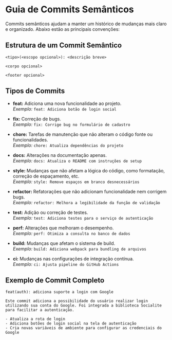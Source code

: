# Guia de Commits Semânticos

Commits semânticos ajudam a manter um histórico de mudanças mais claro e organizado. Abaixo estão as principais convenções:

## Estrutura de um Commit Semântico

```
<tipo>(<escopo opcional>): <descrição breve>

<corpo opcional>

<footer opcional>
```

## Tipos de Commits

- **feat:** Adiciona uma nova funcionalidade ao projeto.  
  _Exemplo:_ `feat: Adiciona botão de login social`

- **fix:** Correção de bugs.  
  _Exemplo:_ `fix: Corrige bug no formulário de cadastro`

- **chore:** Tarefas de manutenção que não alteram o código fonte ou funcionalidades.  
  _Exemplo:_ `chore: Atualiza dependências do projeto`

- **docs:** Alterações na documentação apenas.  
  _Exemplo:_ `docs: Atualiza o README com instruções de setup`

- **style:** Mudanças que não afetam a lógica do código, como formatação, correção de espaçamento, etc.  
  _Exemplo:_ `style: Remove espaços em branco desnecessários`

- **refactor:** Refatorações que não adicionam funcionalidade nem corrigem bugs.  
  _Exemplo:_ `refactor: Melhora a legibilidade da função de validação`

- **test:** Adição ou correção de testes.  
  _Exemplo:_ `test: Adiciona testes para o serviço de autenticação`

- **perf:** Alterações que melhoram o desempenho.  
  _Exemplo:_ `perf: Otimiza a consulta no banco de dados`

- **build:** Mudanças que afetam o sistema de build.  
  _Exemplo:_ `build: Adiciona webpack para bundling de arquivos`

- **ci:** Mudanças nas configurações de integração contínua.  
  _Exemplo:_ `ci: Ajusta pipeline do GitHub Actions`

## Exemplo de Commit Completo

```
feat(auth): adiciona suporte a login com Google

Este commit adiciona a possibilidade do usuário realizar login utilizando sua conta do Google. Foi integrada a biblioteca Socialite para facilitar a autenticação.

- Atualiza a rota de login
- Adiciona botões de login social na tela de autenticação
- Cria novas variáveis de ambiente para configurar as credenciais do Google
```

